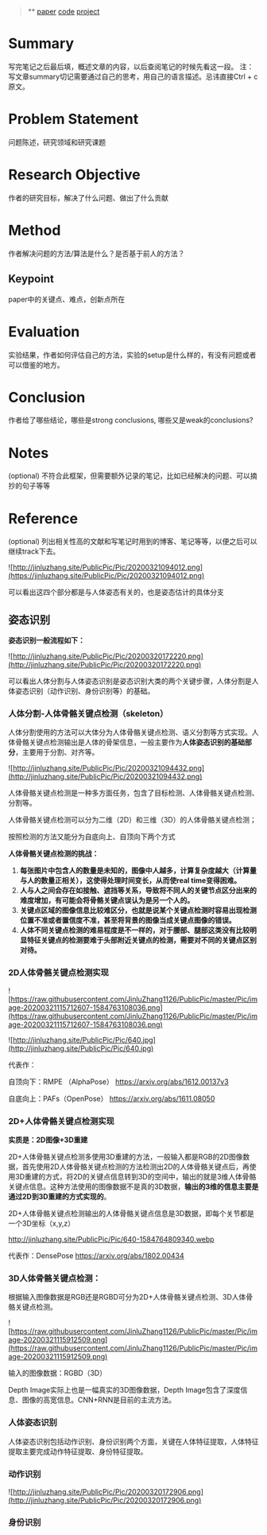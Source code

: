 > ** [paper]()    [code]()    [project]()

# **Summary**

写完笔记之后最后填，概述文章的内容，以后查阅笔记的时候先看这一段。 注：写文章summary切记需要通过自己的思考，用自己的语言描述。忌讳直接Ctrl + c原文。

# **Problem Statement**

问题陈述，研究领域和研究课题

# **Research Objective**

作者的研究目标，解决了什么问题、做出了什么贡献

# **Method**

作者解决问题的方法/算法是什么？是否基于前人的方法？

## Keypoint

paper中的关键点、难点，创新点所在

# **Evaluation**

实验结果，作者如何评估自己的方法，实验的setup是什么样的，有没有问题或者可以借鉴的地方。

# **Conclusion**

作者给了哪些结论，哪些是strong conclusions, 哪些又是weak的conclusions?

# **Notes**

(optional) 不符合此框架，但需要额外记录的笔记，比如已经解决的问题、可以摘抄的句子等等

# **Reference**

(optional) 列出相关性高的文献和写笔记时用到的博客、笔记等等，以便之后可以继续track下去。

![http://jinluzhang.site/PublicPic/Pic/20200321094012.png](https://jinluzhang.site/PublicPic/Pic/20200321094012.png)

可以看出这四个部分都是与人体姿态有关的，也是姿态估计的具体分支

## 姿态识别

**姿态识别一般流程如下：**

![http://jinluzhang.site/PublicPic/Pic/20200320172220.png](http://jinluzhang.site/PublicPic/Pic/20200320172220.png)

可以看出人体分割与人体姿态识别是姿态识别大类的两个关键步骤，人体分割是人体姿态识别（动作识别、身份识别等）的基础。

### 人体分割-人体骨骼关键点检测（skeleton）

人体分割使用的方法可以大体分为人体骨骼关键点检测、语义分割等方式实现。人体骨骼关键点检测输出是人体的骨架信息，一般主要作为**人体姿态识别的基础部分**，主要用于分割、对齐等。

![http://jinluzhang.site/PublicPic/Pic/20200321094432.png](http://jinluzhang.site/PublicPic/Pic/20200321094432.png)

人体骨骼关键点检测是一种多方面任务，包含了目标检测、人体骨骼关键点检测、分割等。

人体骨骼关键点检测可以分为二维（2D）和三维（3D）的人体骨骼关键点检测；

按照检测的方法又能分为自底向上、自顶向下两个方式

**人体骨骼关键点检测的挑战：**

1. **每张图片中包含人的数量是未知的，图像中人越多，计算复杂度越大（计算量与人的数量正相关），这使得处理时间变长，从而使real time变得困难。**
2. **人与人之间会存在如接触、遮挡等关系，导致将不同人的关键节点区分出来的难度增加，有可能会将骨骼关键点误认为是另一个人的。**
3. **关键点区域的图像信息比较难区分，也就是说某个关键点检测时容易出现检测位置不准或者置信度不准，甚至将背景的图像当成关键点图像的错误。**
4. **人体不同关键点检测的难易程度是不一样的，对于腰部、腿部这类没有比较明显特征关键点的检测要难于头部附近关键点的检测，需要对不同的关键点区别对待。**

### **2D人体骨骼关键点检测实现**

![https://raw.githubusercontent.com/JinluZhang1126/PublicPic/master/Pic/image-20200321115712607-1584763108036.png](https://raw.githubusercontent.com/JinluZhang1126/PublicPic/master/Pic/image-20200321115712607-1584763108036.png)

![http://jinluzhang.site/PublicPic/Pic/640.jpg](http://jinluzhang.site/PublicPic/Pic/640.jpg)

代表作：

自顶向下：RMPE （AlphaPose） https://arxiv.org/abs/1612.00137v3

自底向上：PAFs（OpenPose） https://arxiv.org/abs/1611.08050

### **2D+人体骨骼关键点检测实现**

**实质是：2D图像+3D重建**

2D+人体骨骼关键点检测多使用3D重建的方法，一般输入都是RGB的2D图像数据，首先使用2D人体骨骼关键点检测的方法检测出2D的人体骨骼关键点后，再使用3D重建的方式，将2D的关键点信息转到3D的空间中，输出的就是3维人体骨骼关键点信息。这种方法使用的图像数据不是真的3D数据，**输出的3维的信息主要是通过2D到3D重建的方式实现的**。

2D+人体骨骼关键点检测输出的人体骨骼关键点信息是3D数据，即每个关节都是一个3D坐标（x,y,z）

http://jinluzhang.site/PublicPic/Pic/640-1584764809340.webp

代表作：DensePose https://arxiv.org/abs/1802.00434

### **3D人体骨骼关键点检测：**

根据输入图像数据是RGB还是RGBD可分为2D+人体骨骼关键点检测、3D人体骨骼关键点检测。

![https://raw.githubusercontent.com/JinluZhang1126/PublicPic/master/Pic/image-20200321115912509.png](https://raw.githubusercontent.com/JinluZhang1126/PublicPic/master/Pic/image-20200321115912509.png)

输入的图像数据：RGBD（3D）

Depth Image实际上也是一幅真实的3D图像数据，Depth Image包含了深度信息、图像的高宽信息。CNN+RNN是目前的主流方法。

### 人体姿态识别

人体姿态识别包括动作识别、身份识别两个方面，关键在人体特征提取，人体特征提取主要完成动作特征提取、身份特征提取。

### 动作识别

![http://jinluzhang.site/PublicPic/Pic/20200320172906.png](http://jinluzhang.site/PublicPic/Pic/20200320172906.png)

### 身份识别